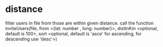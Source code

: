 # distance
filter users in file from those are within given distance.
call the function 
inviteUsers(file, from <{lat: number , long: number}>, distInKm <optional, default is 100>, sort <optional, default is 'asce' for ascending, for descending use 'desc'>)
